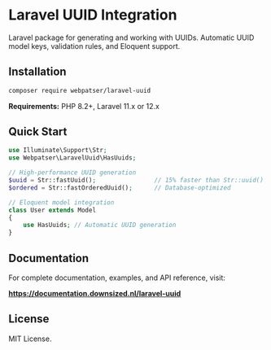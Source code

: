 # Laravel UUID Integration

Laravel package for generating and working with UUIDs. Automatic UUID model keys, validation rules, and Eloquent support.

## Installation

```bash
composer require webpatser/laravel-uuid
```

**Requirements:** PHP 8.2+, Laravel 11.x or 12.x

## Quick Start

```php
use Illuminate\Support\Str;
use Webpatser\LaravelUuid\HasUuids;

// High-performance UUID generation
$uuid = Str::fastUuid();                // 15% faster than Str::uuid()
$ordered = Str::fastOrderedUuid();      // Database-optimized

// Eloquent model integration
class User extends Model 
{
    use HasUuids; // Automatic UUID generation
}
```

## Documentation

For complete documentation, examples, and API reference, visit:

**https://documentation.downsized.nl/laravel-uuid**

## License

MIT License.